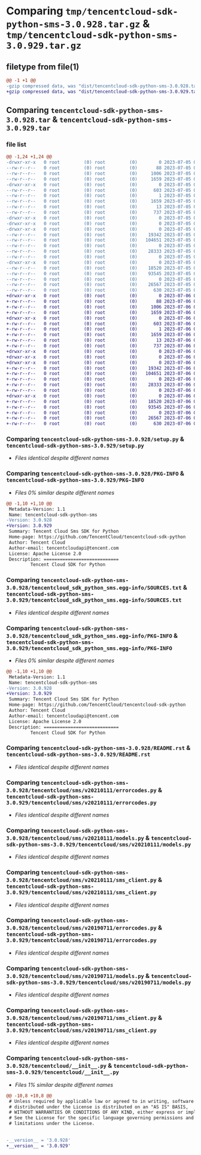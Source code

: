 # Comparing `tmp/tencentcloud-sdk-python-sms-3.0.928.tar.gz` & `tmp/tencentcloud-sdk-python-sms-3.0.929.tar.gz`

## filetype from file(1)

```diff
@@ -1 +1 @@
-gzip compressed data, was "dist/tencentcloud-sdk-python-sms-3.0.928.tar", last modified: Wed Jul  5 00:32:24 2023, max compression
+gzip compressed data, was "dist/tencentcloud-sdk-python-sms-3.0.929.tar", last modified: Thu Jul  6 00:33:12 2023, max compression
```

## Comparing `tencentcloud-sdk-python-sms-3.0.928.tar` & `tencentcloud-sdk-python-sms-3.0.929.tar`

### file list

```diff
@@ -1,24 +1,24 @@
-drwxr-xr-x   0 root         (0) root         (0)        0 2023-07-05 00:32:24.000000 tencentcloud-sdk-python-sms-3.0.928/
--rw-r--r--   0 root         (0) root         (0)       88 2023-07-05 00:32:24.000000 tencentcloud-sdk-python-sms-3.0.928/setup.cfg
--rw-r--r--   0 root         (0) root         (0)     1006 2023-07-05 00:32:24.000000 tencentcloud-sdk-python-sms-3.0.928/setup.py
--rw-r--r--   0 root         (0) root         (0)     1659 2023-07-05 00:32:24.000000 tencentcloud-sdk-python-sms-3.0.928/PKG-INFO
-drwxr-xr-x   0 root         (0) root         (0)        0 2023-07-05 00:32:24.000000 tencentcloud-sdk-python-sms-3.0.928/tencentcloud_sdk_python_sms.egg-info/
--rw-r--r--   0 root         (0) root         (0)      603 2023-07-05 00:32:24.000000 tencentcloud-sdk-python-sms-3.0.928/tencentcloud_sdk_python_sms.egg-info/SOURCES.txt
--rw-r--r--   0 root         (0) root         (0)        1 2023-07-05 00:32:24.000000 tencentcloud-sdk-python-sms-3.0.928/tencentcloud_sdk_python_sms.egg-info/dependency_links.txt
--rw-r--r--   0 root         (0) root         (0)     1659 2023-07-05 00:32:24.000000 tencentcloud-sdk-python-sms-3.0.928/tencentcloud_sdk_python_sms.egg-info/PKG-INFO
--rw-r--r--   0 root         (0) root         (0)       13 2023-07-05 00:32:24.000000 tencentcloud-sdk-python-sms-3.0.928/tencentcloud_sdk_python_sms.egg-info/top_level.txt
--rw-r--r--   0 root         (0) root         (0)      737 2023-07-05 00:32:24.000000 tencentcloud-sdk-python-sms-3.0.928/README.rst
-drwxr-xr-x   0 root         (0) root         (0)        0 2023-07-05 00:32:24.000000 tencentcloud-sdk-python-sms-3.0.928/tencentcloud/
-drwxr-xr-x   0 root         (0) root         (0)        0 2023-07-05 00:32:24.000000 tencentcloud-sdk-python-sms-3.0.928/tencentcloud/sms/
-drwxr-xr-x   0 root         (0) root         (0)        0 2023-07-05 00:32:24.000000 tencentcloud-sdk-python-sms-3.0.928/tencentcloud/sms/v20210111/
--rw-r--r--   0 root         (0) root         (0)    19342 2023-07-05 00:32:24.000000 tencentcloud-sdk-python-sms-3.0.928/tencentcloud/sms/v20210111/errorcodes.py
--rw-r--r--   0 root         (0) root         (0)   104651 2023-07-05 00:32:24.000000 tencentcloud-sdk-python-sms-3.0.928/tencentcloud/sms/v20210111/models.py
--rw-r--r--   0 root         (0) root         (0)        0 2023-07-05 00:32:24.000000 tencentcloud-sdk-python-sms-3.0.928/tencentcloud/sms/v20210111/__init__.py
--rw-r--r--   0 root         (0) root         (0)    28333 2023-07-05 00:32:24.000000 tencentcloud-sdk-python-sms-3.0.928/tencentcloud/sms/v20210111/sms_client.py
--rw-r--r--   0 root         (0) root         (0)        0 2023-07-05 00:32:24.000000 tencentcloud-sdk-python-sms-3.0.928/tencentcloud/sms/__init__.py
-drwxr-xr-x   0 root         (0) root         (0)        0 2023-07-05 00:32:24.000000 tencentcloud-sdk-python-sms-3.0.928/tencentcloud/sms/v20190711/
--rw-r--r--   0 root         (0) root         (0)    18520 2023-07-05 00:32:24.000000 tencentcloud-sdk-python-sms-3.0.928/tencentcloud/sms/v20190711/errorcodes.py
--rw-r--r--   0 root         (0) root         (0)    93545 2023-07-05 00:32:24.000000 tencentcloud-sdk-python-sms-3.0.928/tencentcloud/sms/v20190711/models.py
--rw-r--r--   0 root         (0) root         (0)        0 2023-07-05 00:32:24.000000 tencentcloud-sdk-python-sms-3.0.928/tencentcloud/sms/v20190711/__init__.py
--rw-r--r--   0 root         (0) root         (0)    26567 2023-07-05 00:32:24.000000 tencentcloud-sdk-python-sms-3.0.928/tencentcloud/sms/v20190711/sms_client.py
--rw-r--r--   0 root         (0) root         (0)      630 2023-07-05 00:32:24.000000 tencentcloud-sdk-python-sms-3.0.928/tencentcloud/__init__.py
+drwxr-xr-x   0 root         (0) root         (0)        0 2023-07-06 00:33:12.000000 tencentcloud-sdk-python-sms-3.0.929/
+-rw-r--r--   0 root         (0) root         (0)       88 2023-07-06 00:33:12.000000 tencentcloud-sdk-python-sms-3.0.929/setup.cfg
+-rw-r--r--   0 root         (0) root         (0)     1006 2023-07-06 00:33:12.000000 tencentcloud-sdk-python-sms-3.0.929/setup.py
+-rw-r--r--   0 root         (0) root         (0)     1659 2023-07-06 00:33:12.000000 tencentcloud-sdk-python-sms-3.0.929/PKG-INFO
+drwxr-xr-x   0 root         (0) root         (0)        0 2023-07-06 00:33:12.000000 tencentcloud-sdk-python-sms-3.0.929/tencentcloud_sdk_python_sms.egg-info/
+-rw-r--r--   0 root         (0) root         (0)      603 2023-07-06 00:33:12.000000 tencentcloud-sdk-python-sms-3.0.929/tencentcloud_sdk_python_sms.egg-info/SOURCES.txt
+-rw-r--r--   0 root         (0) root         (0)        1 2023-07-06 00:33:12.000000 tencentcloud-sdk-python-sms-3.0.929/tencentcloud_sdk_python_sms.egg-info/dependency_links.txt
+-rw-r--r--   0 root         (0) root         (0)     1659 2023-07-06 00:33:12.000000 tencentcloud-sdk-python-sms-3.0.929/tencentcloud_sdk_python_sms.egg-info/PKG-INFO
+-rw-r--r--   0 root         (0) root         (0)       13 2023-07-06 00:33:12.000000 tencentcloud-sdk-python-sms-3.0.929/tencentcloud_sdk_python_sms.egg-info/top_level.txt
+-rw-r--r--   0 root         (0) root         (0)      737 2023-07-06 00:33:12.000000 tencentcloud-sdk-python-sms-3.0.929/README.rst
+drwxr-xr-x   0 root         (0) root         (0)        0 2023-07-06 00:33:12.000000 tencentcloud-sdk-python-sms-3.0.929/tencentcloud/
+drwxr-xr-x   0 root         (0) root         (0)        0 2023-07-06 00:33:12.000000 tencentcloud-sdk-python-sms-3.0.929/tencentcloud/sms/
+drwxr-xr-x   0 root         (0) root         (0)        0 2023-07-06 00:33:12.000000 tencentcloud-sdk-python-sms-3.0.929/tencentcloud/sms/v20210111/
+-rw-r--r--   0 root         (0) root         (0)    19342 2023-07-06 00:33:12.000000 tencentcloud-sdk-python-sms-3.0.929/tencentcloud/sms/v20210111/errorcodes.py
+-rw-r--r--   0 root         (0) root         (0)   104651 2023-07-06 00:33:12.000000 tencentcloud-sdk-python-sms-3.0.929/tencentcloud/sms/v20210111/models.py
+-rw-r--r--   0 root         (0) root         (0)        0 2023-07-06 00:33:12.000000 tencentcloud-sdk-python-sms-3.0.929/tencentcloud/sms/v20210111/__init__.py
+-rw-r--r--   0 root         (0) root         (0)    28333 2023-07-06 00:33:12.000000 tencentcloud-sdk-python-sms-3.0.929/tencentcloud/sms/v20210111/sms_client.py
+-rw-r--r--   0 root         (0) root         (0)        0 2023-07-06 00:33:12.000000 tencentcloud-sdk-python-sms-3.0.929/tencentcloud/sms/__init__.py
+drwxr-xr-x   0 root         (0) root         (0)        0 2023-07-06 00:33:12.000000 tencentcloud-sdk-python-sms-3.0.929/tencentcloud/sms/v20190711/
+-rw-r--r--   0 root         (0) root         (0)    18520 2023-07-06 00:33:12.000000 tencentcloud-sdk-python-sms-3.0.929/tencentcloud/sms/v20190711/errorcodes.py
+-rw-r--r--   0 root         (0) root         (0)    93545 2023-07-06 00:33:12.000000 tencentcloud-sdk-python-sms-3.0.929/tencentcloud/sms/v20190711/models.py
+-rw-r--r--   0 root         (0) root         (0)        0 2023-07-06 00:33:12.000000 tencentcloud-sdk-python-sms-3.0.929/tencentcloud/sms/v20190711/__init__.py
+-rw-r--r--   0 root         (0) root         (0)    26567 2023-07-06 00:33:12.000000 tencentcloud-sdk-python-sms-3.0.929/tencentcloud/sms/v20190711/sms_client.py
+-rw-r--r--   0 root         (0) root         (0)      630 2023-07-06 00:33:12.000000 tencentcloud-sdk-python-sms-3.0.929/tencentcloud/__init__.py
```

### Comparing `tencentcloud-sdk-python-sms-3.0.928/setup.py` & `tencentcloud-sdk-python-sms-3.0.929/setup.py`

 * *Files identical despite different names*

### Comparing `tencentcloud-sdk-python-sms-3.0.928/PKG-INFO` & `tencentcloud-sdk-python-sms-3.0.929/PKG-INFO`

 * *Files 0% similar despite different names*

```diff
@@ -1,10 +1,10 @@
 Metadata-Version: 1.1
 Name: tencentcloud-sdk-python-sms
-Version: 3.0.928
+Version: 3.0.929
 Summary: Tencent Cloud Sms SDK for Python
 Home-page: https://github.com/TencentCloud/tencentcloud-sdk-python
 Author: Tencent Cloud
 Author-email: tencentcloudapi@tencent.com
 License: Apache License 2.0
 Description: ============================
         Tencent Cloud SDK for Python
```

### Comparing `tencentcloud-sdk-python-sms-3.0.928/tencentcloud_sdk_python_sms.egg-info/SOURCES.txt` & `tencentcloud-sdk-python-sms-3.0.929/tencentcloud_sdk_python_sms.egg-info/SOURCES.txt`

 * *Files identical despite different names*

### Comparing `tencentcloud-sdk-python-sms-3.0.928/tencentcloud_sdk_python_sms.egg-info/PKG-INFO` & `tencentcloud-sdk-python-sms-3.0.929/tencentcloud_sdk_python_sms.egg-info/PKG-INFO`

 * *Files 0% similar despite different names*

```diff
@@ -1,10 +1,10 @@
 Metadata-Version: 1.1
 Name: tencentcloud-sdk-python-sms
-Version: 3.0.928
+Version: 3.0.929
 Summary: Tencent Cloud Sms SDK for Python
 Home-page: https://github.com/TencentCloud/tencentcloud-sdk-python
 Author: Tencent Cloud
 Author-email: tencentcloudapi@tencent.com
 License: Apache License 2.0
 Description: ============================
         Tencent Cloud SDK for Python
```

### Comparing `tencentcloud-sdk-python-sms-3.0.928/README.rst` & `tencentcloud-sdk-python-sms-3.0.929/README.rst`

 * *Files identical despite different names*

### Comparing `tencentcloud-sdk-python-sms-3.0.928/tencentcloud/sms/v20210111/errorcodes.py` & `tencentcloud-sdk-python-sms-3.0.929/tencentcloud/sms/v20210111/errorcodes.py`

 * *Files identical despite different names*

### Comparing `tencentcloud-sdk-python-sms-3.0.928/tencentcloud/sms/v20210111/models.py` & `tencentcloud-sdk-python-sms-3.0.929/tencentcloud/sms/v20210111/models.py`

 * *Files identical despite different names*

### Comparing `tencentcloud-sdk-python-sms-3.0.928/tencentcloud/sms/v20210111/sms_client.py` & `tencentcloud-sdk-python-sms-3.0.929/tencentcloud/sms/v20210111/sms_client.py`

 * *Files identical despite different names*

### Comparing `tencentcloud-sdk-python-sms-3.0.928/tencentcloud/sms/v20190711/errorcodes.py` & `tencentcloud-sdk-python-sms-3.0.929/tencentcloud/sms/v20190711/errorcodes.py`

 * *Files identical despite different names*

### Comparing `tencentcloud-sdk-python-sms-3.0.928/tencentcloud/sms/v20190711/models.py` & `tencentcloud-sdk-python-sms-3.0.929/tencentcloud/sms/v20190711/models.py`

 * *Files identical despite different names*

### Comparing `tencentcloud-sdk-python-sms-3.0.928/tencentcloud/sms/v20190711/sms_client.py` & `tencentcloud-sdk-python-sms-3.0.929/tencentcloud/sms/v20190711/sms_client.py`

 * *Files identical despite different names*

### Comparing `tencentcloud-sdk-python-sms-3.0.928/tencentcloud/__init__.py` & `tencentcloud-sdk-python-sms-3.0.929/tencentcloud/__init__.py`

 * *Files 1% similar despite different names*

```diff
@@ -10,8 +10,8 @@
 # Unless required by applicable law or agreed to in writing, software
 # distributed under the License is distributed on an "AS IS" BASIS,
 # WITHOUT WARRANTIES OR CONDITIONS OF ANY KIND, either express or implied.
 # See the License for the specific language governing permissions and
 # limitations under the License.
 
 
-__version__ = '3.0.928'
+__version__ = '3.0.929'
```

